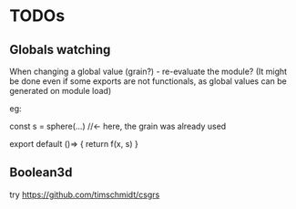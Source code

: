 # TODOs

## Globals watching
When changing a global value (grain?) - re-evaluate the module? (It might be done even if some exports are not functionals, as global values can be generated on module load)

eg:

const s = sphere(...)	//<- here, the grain was already used

export default ()=> {
	return f(x, s)
}

## Boolean3d
try https://github.com/timschmidt/csgrs
